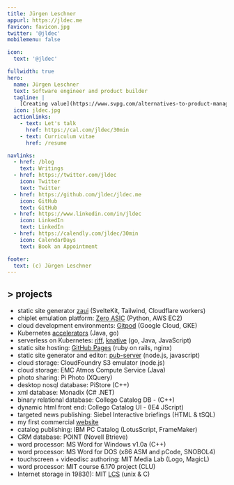 ```yaml
---
title: Jürgen Leschner
appurl: https://jldec.me
favicon: favicon.jpg
twitter: '@jldec'
mobilemenu: false

icon:
  text: '@jldec'

fullwidth: true
hero:
  name: Jürgen Leschner
  text: Software engineer and product builder
  tagline: |
    [Creating value](https://www.svpg.com/alternatives-to-product-managers/) with extraordinary engineering teams.
  icon: jldec.jpg
  actionlinks:
    - text: Let's talk
      href: https://cal.com/jldec/30min
    - text: Curriculum vitae
      href: /resume

navlinks:
  - href: /blog
    text: Writings
  - href: https://twitter.com/jldec
    icon: Twitter
    text: Twitter
  - href: https://github.com/jldec/jldec.me
    icon: GitHub
    text: GitHub
  - href: https://www.linkedin.com/in/jldec
    icon: LinkedIn
    text: LinkedIn
  - href: https://calendly.com/jldec/30min
    icon: CalendarDays
    text: Book an Appointment

footer:
  text: (c) Jürgen Leschner
---
```


## > projects

- static site generator [zaui](https://zaui.zeroasic.com/) (SvelteKit, Tailwind, Cloudflare workers)
- chiplet emulation platform: [Zero ASIC](https://www.zeroasic.com) (Python, AWS EC2)
- cloud development environments: [Gitpod](https://www.gitpod.io/cde) (Google Cloud, GKE)
- Kubernetes [accelerators](https://docs.vmware.com/en/Application-Accelerator-for-VMware-Tanzu/index.html) (Java, go)
- serverless on Kubernetes: [riff](https://projectriff.io), [knative](https://knative.dev/docs/concepts/) (go, Java, JavaScript)
- static site hosting: [GitHub Pages](https://pages.github.com) (ruby on rails, nginx)
- static site generator and editor: [pub-server](https://github.com/jldec/pub-server) (node.js, javascript)
- cloud storage: CloudFoundry S3 emulator (node.js)
- cloud storage: EMC Atmos Compute Service (Java)
- photo sharing: Pi Photo (XQuery)
- desktop nosql database: PiStore (C++)
- xml database: Monadix (C# .NET)
- binary relational database: Collego Catalog DB -  (C++)
- dynamic html front end: Collego Catalog UI - (IE4 JScript)
- targeted news publishing: Siebel Interactive briefings (HTML & tSQL)
- my first commercial [website](https://web.archive.org/web/19961222064651/https://www.fmctraining.com/)
- catalog publishing: IBM PC Catalog (LotusScript, FrameMaker)
- CRM database: POINT (Novell Btrieve)
- word processor: MS Word for Windows v1.0a (C++)
- word processor: MS Word for DOS (x86 ASM and pCode, SNOBOL4)
- touchscreen + videodisc authoring: MIT Media Lab (Logo, MagicL)
- word processor: MIT course 6.170 project (CLU)
- Internet storage in 1983(!): MIT [LCS](https://web.mit.edu/Saltzer/www/publications/endtoend/endtoend.pdf) (unix & C)